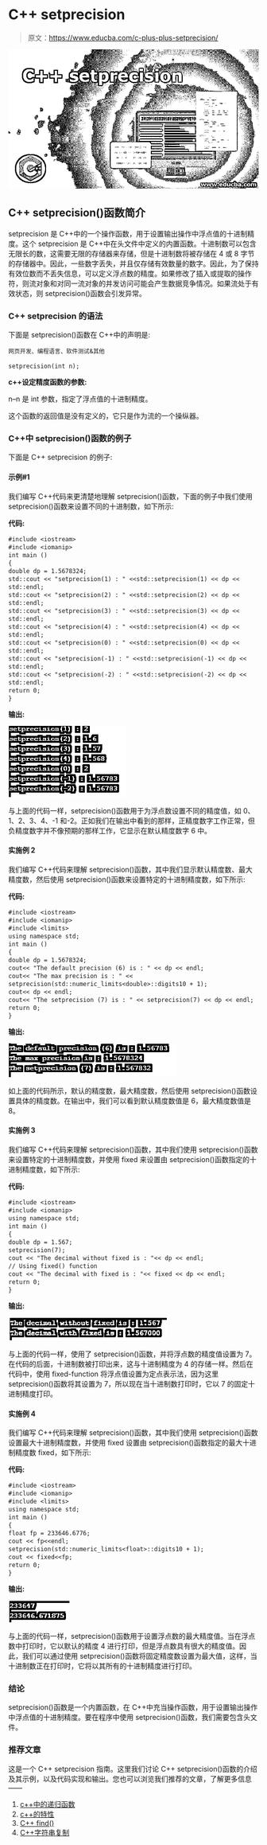 # C++ setprecision

> 原文：<https://www.educba.com/c-plus-plus-setprecision/>

![C++ setprecision](img/a6dd4cd3a3b711319f8125e8b3e0a34b.png)



## C++ setprecision()函数简介

setprecision 是 C++中的一个操作函数，用于设置输出操作中浮点值的十进制精度。这个 setprecision 是 C++中在<iomanip>头文件中定义的内置函数。十进制数可以包含无限长的数，这需要无限的存储器来存储，但是十进制数将被存储在 4 或 8 字节的存储器中。因此，一些数字丢失，并且仅存储有效数量的数字。因此，为了保持有效位数而不丢失信息，可以定义浮点数的精度。如果修改了插入或提取的操作符，则流对象和对同一流对象的并发访问可能会产生数据竞争情况。如果流处于有效状态，则 setprecision()函数会引发异常。</iomanip>

### C++ setprecision 的语法

下面是 setprecision()函数在 C++中的声明是:

<small>网页开发、编程语言、软件测试&其他</small>

```
setprecision(int n);
```

**c++设定精度函数的参数:**

n–n 是 int 参数，指定了浮点值的十进制精度。

这个函数的返回值是没有定义的，它只是作为流的一个操纵器。

### C++中 setprecision()函数的例子

下面是 C++ setprecision 的例子:

#### 示例#1

我们编写 C++代码来更清楚地理解 setprecision()函数，下面的例子中我们使用 setprecision()函数来设置不同的十进制数，如下所示:

**代码:**

```
#include <iostream>
#include <iomanip>
int main ()
{
double dp = 1.5678324;
std::cout << "setprecision(1) : " <<std::setprecision(1) << dp << std::endl;
std::cout << "setprecision(2) : " <<std::setprecision(2) << dp << std::endl;
std::cout << "setprecision(3) : " <<std::setprecision(3) << dp << std::endl;
std::cout << "setprecision(4) : " <<std::setprecision(4) << dp << std::endl;
std::cout << "setprecision(0) : " <<std::setprecision(0) << dp << std::endl;
std::cout << "setprecision(-1) : " <<std::setprecision(-1) << dp << std::endl;
std::cout << "setprecision(-2) : " <<std::setprecision(-2) << dp << std::endl;
return 0;
}
```

**输出:**

![C++ setprecision Example 1](img/59f1518d3a127a34be06587bd0fee39a.png)



与上面的代码一样，setprecision()函数用于为浮点数设置不同的精度值，如 0、1、2、3、4、-1 和-2。正如我们在输出中看到的那样，正精度数字工作正常，但负精度数字并不像预期的那样工作，它显示在默认精度数字 6 中。

#### 实施例 2

我们编写 C++代码来理解 setprecision()函数，其中我们显示默认精度数、最大精度数，然后使用 setprecision()函数来设置特定的十进制精度数，如下所示:

**代码:**

```
#include <iostream>
#include <iomanip>
#include <limits>
using namespace std;
int main ()
{
double dp = 1.5678324;
cout<< "The default precision (6) is : " << dp << endl;
cout<< "The max precision is : " << setprecision(std::numeric_limits<double>::digits10 + 1);
cout<< dp << endl;
cout<< "The setprecision (7) is : " << setprecision(7) << dp << endl;
return 0;
}
```

**输出:**

![C++ setprecision Example 2](img/f0a71867c1d0e9a5780e28dcf74b6b63.png "C++ setprecision Example 2")



如上面的代码所示，默认的精度数，最大精度数，然后使用 setprecision()函数设置具体的精度数。在输出中，我们可以看到默认精度数值是 6，最大精度数值是 8。

#### 实施例 3

我们编写 C++代码来理解 setprecision()函数，其中我们使用 setprecision()函数来设置特定的十进制精度数，并使用 fixed 来设置由 setprecision()函数指定的十进制精度数，如下所示:

**代码:**

```
#include <iostream>
#include <iomanip>
using namespace std;
int main ()
{
double dp = 1.567;
setprecision(7);
cout << "The decimal without fixed is : "<< dp << endl;
// Using fixed() function
cout << "The decimal with fixed is : "<< fixed << dp << endl;
return 0;
}
```

**输出:**

![Decimal Example 3](img/c66bc7cfa62bee53f02cd485278a5dce.png "Decimal Example 3")



与上面的代码一样，使用了 setprecision()函数，并将浮点数的精度值设置为 7。在代码的后面，十进制数被打印出来，这与十进制精度为 4 的存储一样。然后在代码中，使用 fixed-function 将浮点值设置为定点表示法，因为这里 setprecision()函数将其设置为 7，所以现在当十进制数打印时，它以 7 的固定十进制精度打印。

#### 实施例 4

我们编写 C++代码来理解 setprecision()函数，其中我们使用 setprecision()函数设置最大十进制精度数，并使用 fixed 设置由 setprecision()函数指定的最大十进制精度数 fixed，如下所示:

**代码:**

```
#include <iostream>
#include <iomanip>
#include <limits>
using namespace std;
int main ()
{
float fp = 233646.6776;
cout << fp<<endl;
setprecision(std::numeric_limits<float>::digits10 + 1);
cout << fixed<<fp;
return 0;
}
```

**输出:**

![Float Example 4](img/d5b9ce6d6b9ae680445994984d8702c6.png "Float Example 4")



与上面的代码一样，setprecision()函数用于设置浮点数的最大精度值。当在浮点数中打印时，它以默认的精度 4 进行打印，但是浮点数具有很大的精度值。因此，我们可以通过使用 setprecision()函数将固定精度数设置为最大值，这样，当十进制数正在打印时，它将以其所有的十进制精度进行打印。

### 结论

setprecision()函数是一个内置函数，在 C++中充当操作函数，用于设置输出操作中浮点值的十进制精度。要在程序中使用 setprecision()函数，我们需要包含<iomanip>头文件。</iomanip>

### 推荐文章

这是一个 C++ setprecision 指南。这里我们讨论 C++ setprecision()函数的介绍及其示例，以及代码实现和输出。您也可以浏览我们推荐的文章，了解更多信息——

1.  [c++中的递归函数](https://www.educba.com/recursive-function-in-c-plus-plus/)
2.  [c++的特性](https://www.educba.com/features-of-c-plus-plus/)
3.  [C++ find()](https://www.educba.com/c-plus-plus-find/)
4.  [C++字符串复制](https://www.educba.com/c-plus-plus-string-copy/)





